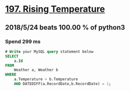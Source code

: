 # [197. Rising Temperature](https://leetcode.com/problems/rising-temperature/description/)

## 2018/5/24 beats 100.00 % of python3
### Spend 299 ms
```sql
# Write your MySQL query statement below
SELECT
    a.Id
FROM
    Weather a, Weather b
WHERE
    a.Temperature > b.Temperature
    AND DATEDIFF(a.RecordDate,b.RecordDate) = 1;
```
